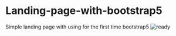 # Landing-page-with-bootstrap5
Simple landing page with using for the first time bootstrap5
![ready](https://user-images.githubusercontent.com/76222513/134351459-2a0cea4b-72ed-418f-bf8a-c84f73ddf206.png)
